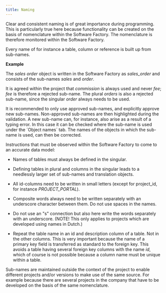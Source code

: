 ```yaml
---
title: Naming
---
```


Clear and consistent naming is of great importance during programming. This is particularly true here because functionality can be created on the basis of nomenclature within the Software Factory. The nomenclature is therefore monitored within the Software Factory.

Every name of for instance a table, column or reference is built up from sub-names.

**Example**

The *sales order* object is written in the Software Factory as *sales_order* and consists of the sub-names *sales* and *order*.

It is agreed within the project that *commission* is always used and never *fee*; *fee* is therefore a rejected sub-name. The plural *orders* is also a rejected sub-name, since the singular *order* always needs to be used.

It is recommended to only use approved sub-names, and explicitly approve new sub-names. Non-approved sub-names are then highlighted during the validation. A new sub-name can, for instance, also arise as a result of a typing error. In this case it can be checked where the sub-name is used under the ´Object names´ tab. The names of the objects in which the sub-name is used, can then be corrected.

Instructions that must be observed within the Software Factory to come to an accurate data model:

- Names of tables must always be defined in the singular.
- Defining tables in plural and columns in the singular leads to a needlessly larger set of sub-names and translation objects.

- All id-columns need to be written in small letters (except for project_id, for instance *PROJECT_PORTAL*).

- Composite words always need to be written separately with an underscore character between them. Do not use spaces in the names.

- Do not use an "s" connection but also here write the words separately with an underscore. (NOTE\! This only applies to projects which are developed using names in Dutch.)

- Repeat the table name in an id and description column of a table. Not in the other columns. This is very important because the name of a primary key field is transferred as standard to the foreign key. This avoids a table having several foreign key columns with the name *id*, which of course is not possible because a column name must be unique within a table.

Sub-names are maintained outside the context of the project to enable different projects and/or versions to make use of the same source. For example because there are several projects in the company that have to be developed on the basis of the same nomenclature.